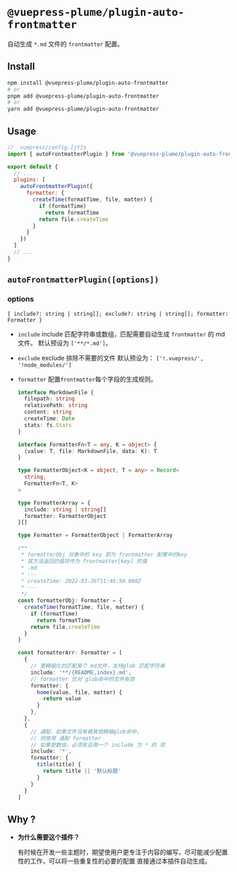 # `@vuepress-plume/plugin-auto-frontmatter`

自动生成 `*.md` 文件的 `frontmatter` 配置。

## Install

```sh
npm install @vuepress-plume/plugin-auto-frontmatter
# or
pnpm add @vuepress-plume/plugin-auto-frontmatter
# or
yarn add @vuepress-plume/plugin-auto-frontmatter
```

## Usage

``` js
// .vuepress/config.[jt]s
import { autoFrontmatterPlugin } from '@vuepress-plume/plugin-auto-frontmatter'

export default {
  // ...
  plugins: [
    autoFrontmatterPlugin({
      formatter: {
        createTime(formatTime, file, matter) {
          if (formatTime)
            return formatTime
          return file.createTime
        }
      }
    })
  ]
  // ...
}
```

## `autoFrontmatterPlugin([options])`

### options

`{ include?: string | string[]; exclude?: string | string[]; formatter: Formatter }`

- `include`
  include 匹配字符串或数组，匹配需要自动生成 `frontmatter` 的 md文件。
  默认预设为 `['**/*.md']`。

- `exclude`
  exclude 排除不需要的文件
  默认预设为： `['!.vuepress/', '!node_modules/']`

- `formatter`
  配置`frontmatter`每个字段的生成规则。

  ```ts
  interface MarkdownFile {
    filepath: string
    relativePath: string
    content: string
    createTime: Date
    stats: fs.Stats
  }

  interface FormatterFn<T = any, K = object> {
    (value: T, file: MarkdownFile, data: K): T
  }

  type FormatterObject<K = object, T = any> = Record<
    string,
    FormatterFn<T, K>
  >

  type FormatterArray = {
    include: string | string[]
    formatter: FormatterObject
  }[]

  type Formatter = FormatterObject | FormatterArray

  /**
   * formatterObj 对象中的 key 即为 frontmatter 配置中的key
   * 其方法返回的值将作为 frontmatter[key] 的值
   * .md
   * ---
   * createTime: 2022-03-26T11:46:50.000Z
   * ---
   */
  const formatterObj: Formatter = {
    createTime(formatTime, file, matter) {
      if (formatTime)
        return formatTime
      return file.createTime
    }
  }

  const formatterArr: Formatter = [
    {
      // 更精细化的匹配某个 md文件，支持glob 匹配字符串
      include: '**/{README,index}.md',
      // formatter 仅对 glob命中的文件有效
      formatter: {
        home(value, file, matter) {
          return value
        }
      },
    },
    {
      // 通配，如果文件没有被其他精细glob命中，
      // 则使用 通配 formatter
      // 如果是数组，必须有且用一个 include 为 * 的 项
      include: '*',
      formatter: {
        title(title) {
          return title || '默认标题'
        }
      }
    }
  ]
  ```

## Why ?

- **为什么需要这个插件？**

  有时候在开发一些主题时，期望使用户更专注于内容的编写，尽可能减少配置性的工作，可以将一些重复性的必要的配置
  直接通过本插件自动生成。
